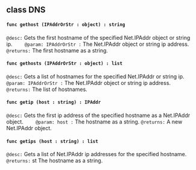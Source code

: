 ## class DNS

#### ```func gethost (IPAddrOrStr : object) : string```


```@desc:``` Gets the first hostname of the specified Net.IPAddr object or string ip.
```    @param: IPAddrOrStr :``` The Net.IPAddr object or string ip address.
```@returns:``` The first hostname as a string.

#### ```func gethosts (IPAddrOrStr : object) : list```


```@desc:``` Gets a list of hostnames for the specified Net.IPAddr or string ip.
```    @param: IPAddrOrStr :``` The Net.IPAddr object or string ip address.
```@returns:``` The list of hostnames.

#### ```func getip (host : string) : IPAddr```


```@desc:``` Gets the first ip address of the specified hostname as a Net.IPAddr object.
```    @param: host :``` The hostname as a string.
```@returns:``` A new Net.IPAddr object.

#### ```func getips (host : string) : list```


```@desc:``` Gets a list of Net.IPAddr ip addresses for the specified hostname.
```@returns:``` st The hostname as a string.

